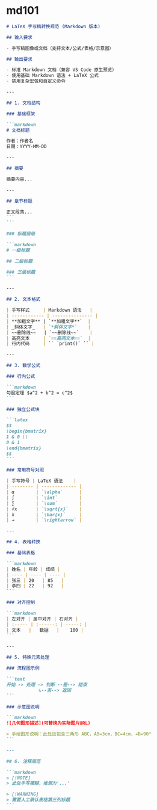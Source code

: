 # md101

````markdown
# LaTeX 手写稿转换规范 (Markdown 版本)

## 输入要求

- 手写稿图像或文档（支持文本/公式/表格/示意图）

## 输出要求

- 标准 Markdown 文档（兼容 VS Code 原生预览）
- 使用基础 Markdown 语法 + LaTeX 公式
- 禁用复杂宏包和自定义命令

---

## 1. 文档结构

### 基础框架

```markdown
# 文档标题

作者：作者名  
日期：YYYY-MM-DD

---

## 摘要

摘要内容...

---

## 章节标题

正文段落...
```
```

### 标题层级

```markdown
# 一级标题

## 二级标题

### 三级标题
```

---

## 2. 文本格式

| 手写样式     | Markdown 语法   |
| ------------ | --------------- |
| **加粗文字** | `**加粗文字**`  |
| _斜体文字_   | `*斜体文字*`    |
| ~~删除线~~   | `~~删除线~~`    |
| 高亮文本     | `==高亮文本==`  |
| 行内代码     | `` `print()` `` |

---

## 3. 数学公式

### 行内公式

```markdown
勾股定理 $a^2 + b^2 = c^2$
```

### 独立公式块

```latex
$$
\begin{bmatrix}
1 & 0 \\
0 & 1
\end{bmatrix}
$$
```

### 常用符号对照

| 手写符号 | LaTeX 语法    |
| -------- | ------------- |
| α        | `\alpha`      |
| ∫        | `\int`        |
| ∑        | `\sum`        |
| √x       | `\sqrt{x}`    |
| x̄        | `\bar{x}`     |
| →        | `\rightarrow` |

---

## 4. 表格转换

### 基础表格

```markdown
| 姓名 | 年龄 | 成绩 |
| ---- | ---- | ---- |
| 张三 | 20   | 85   |
| 李四 | 22   | 92   |
```

### 对齐控制

```markdown
| 左对齐 | 居中对齐 | 右对齐 |
| :----- | :------: | -----: |
| 文本   |   数据   |    100 |
```

---

## 5. 特殊元素处理

### 流程图示例

```text
开始 -> 处理 -> 判断 --是--> 结束
            ↳--否--> 返回
```

### 示意图说明

```markdown
![几何图形描述](可替换为实际图片URL)

> 手绘图形说明：此处应包含三角形 ABC，AB=3cm，BC=4cm，∠B=90°
```

---

## 6. 注释规范

```markdown
> [!NOTE]  
> 此处手写模糊，推测为'...'

> [!WARNING]  
> 需要人工确认表格第三列标题
```

